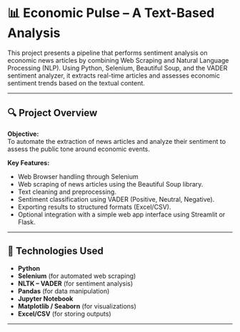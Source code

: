 # 📊 Economic Pulse – A Text-Based Analysis

This project presents a pipeline that performs sentiment analysis on economic news articles by combining Web Scraping and Natural Language Processing (NLP). Using Python, Selenium, Beautiful Soup, and the VADER sentiment analyzer, it extracts real-time articles and assesses economic sentiment trends based on the textual content.

---

## 🔍 Project Overview

**Objective:**  
To automate the extraction of news articles and analyze their sentiment to assess the public tone around economic events.

**Key Features:**
- Web Browser handling through Selenium
- Web scraping of news articles using the Beautiful Soup library.
- Text cleaning and preprocessing.
- Sentiment classification using VADER (Positive, Neutral, Negative).
- Exporting results to structured formats (Excel/CSV).
- Optional integration with a simple web app interface using Streamlit or Flask.

---

## 🧰 Technologies Used

- **Python**
- **Selenium** (for automated web scraping)
- **NLTK – VADER** (for sentiment analysis)
- **Pandas** (for data manipulation)
- **Jupyter Notebook**
- **Matplotlib / Seaborn** (for visualizations)
- **Excel/CSV** (for storing outputs)

---


